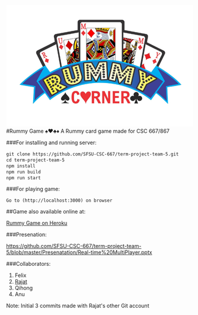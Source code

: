 ![Rummy](https://github.com/SFSU-CSC-667/term-project-team-5/blob/dev/public/img/logo.jpg "Rummy Game")
#Rummy Game :spades::hearts::clubs::diamonds:
A Rummy card game made for CSC 667/867

###For installing and running server:
```
git clone https://github.com/SFSU-CSC-667/term-project-team-5.git
cd term-project-team-5
npm install
npm run build
npm run start
```

###For playing game:
```
Go to (http://localhost:3000) on browser
```
##Game also available online at:

[Rummy Game on Heroku](https://agile-gorge-78443.herokuapp.com "Heroku Rummy Game")

###Presenation:

https://github.com/SFSU-CSC-667/term-project-team-5/blob/master/Presenatation/Real-time%20MultiPlayer.pptx

###Collaborators:
1. Felix
2. [Rajat](https://github.com/RajatArora08)
3. Qihong
4. Anu

Note: Initial 3 commits made with Rajat's other Git account

